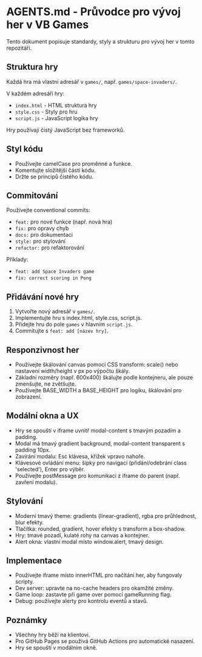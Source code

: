 # AGENTS.md - Průvodce pro vývoj her v VB Games

Tento dokument popisuje standardy, styly a strukturu pro vývoj her v tomto repozitáři.

## Struktura hry

Každá hra má vlastní adresář v `games/`, např. `games/space-invaders/`.

V každém adresáři hry:
- `index.html` - HTML struktura hry
- `style.css` - Styly pro hru
- `script.js` - JavaScript logika hry

Hry používají čistý JavaScript bez frameworků.

## Styl kódu

- Používejte camelCase pro proměnné a funkce.
- Komentujte složitější části kódu.
- Držte se principů čistého kódu.

## Commitování

Používejte conventional commits:
- `feat:` pro nové funkce (např. nová hra)
- `fix:` pro opravy chyb
- `docs:` pro dokumentaci
- `style:` pro stylování
- `refactor:` pro refaktorování

Příklady:
- `feat: add Space Invaders game`
- `fix: correct scoring in Pong`

## Přidávání nové hry

1. Vytvořte nový adresář v `games/`.
2. Implementujte hru s index.html, style.css, script.js.
3. Přidejte hru do pole `games` v hlavním `script.js`.
4. Commitujte s `feat: add [název hry]`.

## Responzivnost her

- Používejte škálování canvas pomocí CSS transform: scale() nebo nastavení width/height v px po výpočtu škály.
- Základní rozměry (např. 600x400) škálujte podle kontejneru, ale pouze zmenšujte, ne zvětšujte.
- Používejte BASE_WIDTH a BASE_HEIGHT pro logiku, škálování pro zobrazení.

## Modální okna a UX

- Hry se spouští v iframe uvnitř modal-content s tmavým pozadím a padding.
- Modal má tmavý gradient background, modal-content transparent s padding 10px.
- Zavírání modalu: Esc klávesa, křížek vpravo nahoře.
- Klávesové ovládání menu: šipky pro navigaci (přidání/odebrání class 'selected'), Enter pro výběr.
- Používejte postMessage pro komunikaci z iframe do parent (např. zavření modalu).

## Stylování

- Moderní tmavý theme: gradients (linear-gradient), rgba pro průhlednost, blur efekty.
- Tlačítka: rounded, gradient, hover efekty s transform a box-shadow.
- Hry: tmavé pozadí, kulaté rohy na canvas a kontejner.
- Alert okna: vlastní modal místo window.alert, tmavý design.

## Implementace

- Používejte iframe místo innerHTML pro načítání her, aby fungovaly scripty.
- Dev server: upravte na no-cache headers pro okamžité změny.
- Game loop: zastavte při game over pomocí gameRunning flag.
- Debug: používejte alerty pro kontrolu eventů a stavů.

## Poznámky

- Všechny hry běží na klientovi.
- Pro GitHub Pages se používá GitHub Actions pro automatické nasazení.
- Hry se spouští v modálním okně.

